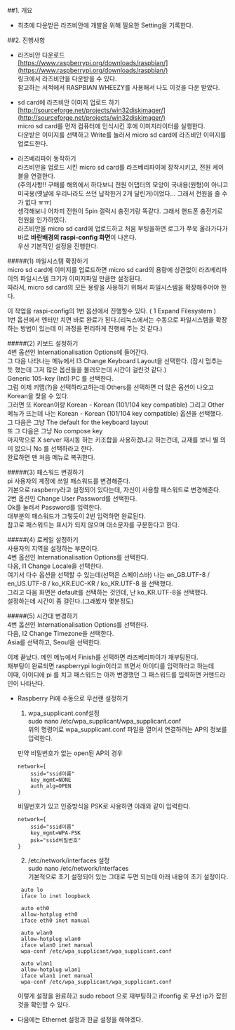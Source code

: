##1. 개요  
- 최초에 다운받은 라즈비안에 개발을 위해 필요한 Setting을 기록한다.  

##2. 진행사항  
- 라즈비안 다운로드  
[https://www.raspberrypi.org/downloads/raspbian/](https://www.raspberrypi.org/downloads/raspbian/)  
링크에서 라즈비안을 다운받을 수 있다.  
참고하는 서적에서 RASPBIAN WHEEZY를 사용해서 나도 이것을 다운 받았다.  

- sd card에 라즈비안 이미지 업로드 하기  
[http://sourceforge.net/projects/win32diskimager/](http://sourceforge.net/projects/win32diskimager/)  
micro sd card를 먼저 컴퓨터에 인식시킨 후에 이미지라이터를 실행한다.  
다운받은 이미지를 선택하고 Write를 눌러서 micro sd card에 라즈비안 이미지를 업로드한다.  

- 라즈베리파이 동작하기  
라즈비안을 업로드 시킨 micro sd card를 라즈베리파이에 장착시키고, 전원 케이블을 연결한다.  
(주의사항!! 구매를 해외에서 하다보니 전원 어댑터의 모양이 국내용(원형)이 아니고 미국용(옛날에 우리나라도 쓰던 납작한거 2개 달린거)이었다... 그래서 전원을 줄 수가 없다 ㅠㅠ)  
생각해보니 어차피 전원이 5pin 갤럭시 충전기랑 똑같다. 그래서 핸드폰 충전기로 전원을 인가하였다.  
라즈비안을 micro sd card에 업로드하고 처음 부팅을하면 로그가 쭈욱 올라가다가 바로 **바란배경의 raspi-config 화면**이 나온다.  
우선 기본적인 설정을 진행한다.  

#####(1) 파일시스템 확장하기  
micro sd card에 이미지를 업로드하면 micro sd card의 용량에 상관없이 라즈베리파이의 파일시스템 크기가 이미지파일 만큼만 설정된다.  
따라서, micro sd card의 모든 용량을 사용하기 위해서 파일시스템을 확장해주어야 한다.  

이 작업을 raspi-config의 1번 옵션에서 진행할수 있다.  ( 1 Expand Filesystem )  
1번 옵션에서 엔터만 치면 바로 완료가 된다.(리눅스에서는 수동으로 파일시스템을 확장하는 방법이 있는데 이 과정을 편리하게 진행해 주는 것 같다.)  

#####(2) 키보드 설정하기  
4번 옵션인 Internationalisation Options에 들어간다.  
그 다음 나타나는 메뉴에서 I3 Change Keyboard Layout을 선택한다. (잠시 멈추는 듯 했는데 그저 많은 옵션들을 불러오는데 시간이 걸린것 같다.)  
Generic 105-key (Intl) PC 를 선택한다.  
그럼 이제 키맵(?)을 선택하라고하는데 Others를 선택하면 더 많은 옵션이 나오고 Korean을 찾을 수 있다.  
그러면 또 Korean이랑 Korean - Korean (101/104 key compatible) 그리고 Other 메뉴가 뜨는데 나는 Korean - Korean (101/104 key compatible) 옵션을 선택했다.  
그 다음은 그냥 The default for the keyboard layout  
또 그 다음은 그냥 No compose key  
마지막으로 X server 재시동 하는 키조합을 사용하겠냐고 하는건데, 교재를 보니 별 의미 없으니 No 를 선택하라고 한다.  
완료하면 맨 처음 메뉴로 복귀한다.  

#####(3) 패스워드 변경하기  
pi 사용자의 계정에 쓰일 패스워드를 변경해준다.  
기본으로 raspberry라고 설정되어 있다는데, 자신이 사용할 패스워드로 변경해준다.  
2번 옵션인 Change User Password를 선택한다.  
Ok를 눌러서 Password를 입력한다.  
대부분의 패스워드가 그렇듯이 2번 입력하면 완료된다.  
참고로 패스워드는 표시가 되지 않으며 대소문자를 구분한다고 한다.  

#####(4) 로케일 설정하기  
사용자의 지역을 설정하는 부분이다.  
4번 옵션인 Internationalisation Options를 선택한다.  
다음, I1 Change Locale을 선택한다.  
여기서 다수 옵션을 선택할 수 있는데(선택은 스페이스바) 나는 en_GB.UTF-8 / en_US.UTF-8 / ko_KR.EUC-KR / ko_KR.UTF-8 을 선택했다.  
그리고 다음 화면은 default를 선택하는 것인데, 난 ko_KR.UTF-8을 선택했다.  
설정하는데 시간이 좀 걸린다.(그래봤자 몇분정도)  

#####(5) 시간대 변경하기  
4번 옵션인 Internationalisation Options를 선택한다.  
다음, I2 Change Timezone을 선택한다.  
Asia를 선택하고, Seoul을 선택한다.  

이제 끝났다. 메인 메뉴에서 Finish를 선택하면 라즈베리파이가 재부팅된다.  
재부팅이 완료되면 raspberrypi login이라고 뜨면서 아이디를 입력하라고 하는데  
이때, 아이디에 pi 를 치고 패스워드는 아까 변경했던 그 패스워드를 입력하면 커맨드라인이 나타난다.  


- Raspberry Pi에 수동으로 무선랜 설정하기  

    1) wpa_supplicant.conf설정  
    sudo nano /etc/wpa_supplicant/wpa_supplicant.conf  
    위의 명령어로 wpa_supplicant.conf 파일을 열어서 연결하려는 AP의 정보를 입력한다.  
    
    만약 비밀번호가 없는 open된 AP의 경우  
    ```
    network={  
        ssid="ssid이름"  
        key_mgmt=NONE  
        auth_alg=OPEN  
    }  
    ```

    비밀번호가 있고 인증방식을 PSK로 사용하면 아래와 같이 입력한다.  
    ```
    network={  
        ssid="ssid이름"  
        key_mgmt=WPA-PSK  
        psk="ssid비밀번호"  
    }  
    ```
    
    2) /etc/network/interfaces 설정  
    sudo nano /etc/network/interfaces  
    기본적으로 초기 설정되어 있는 그대로 두면 되는데 아래 내용이 초기 설정이다.  
    ```
     auto lo
     iface lo inet loopback
     
     auto eth0
     allow-hotplug eth0
     iface eth0 inet manual
     
     auto wlan0
     allow-hotplug wlan0
     iface wlan0 inet manual
     wpa-conf /etc/wpa_supplicant/wpa_supplicant.conf
     
     auto wlan1
     allow-hotplug wlan1
     iface wlan1 inet manual
     wpa-conf /etc/wpa_supplicant/wpa_supplicant.conf
    ```

    이렇게 설정을 완료하고 sudo reboot 으로 재부팅하고 ifconfig 로 무선 ip가 잡힌것을 확인할 수 있다.  
    
- 다음에는 Ethernet 설정과 한글 설정을 해야겠다.  

